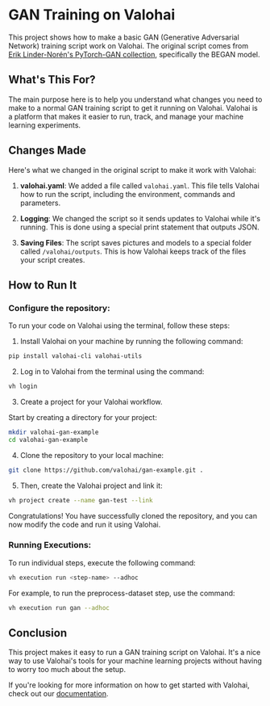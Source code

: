 # GAN Training on Valohai

This project shows how to make a basic GAN (Generative Adversarial Network) training script work on Valohai. The original script comes from [Erik Linder-Norén's PyTorch-GAN collection](https://github.com/eriklindernoren/PyTorch-GAN/blob/master/implementations/began/began.py), specifically the BEGAN model.

## What's This For?

The main purpose here is to help you understand what changes you need to make to a normal GAN training script to get it running on Valohai. Valohai is a platform that makes it easier to run, track, and manage your machine learning experiments.

## Changes Made

Here's what we changed in the original script to make it work with Valohai:

1. **valohai.yaml**: We added a file called `valohai.yaml`. This file tells Valohai how to run the script, including the environment, commands and parameters.

2. **Logging**: We changed the script so it sends updates to Valohai while it's running. This is done using a special print statement that outputs JSON.

3. **Saving Files**: The script saves pictures and models to a special folder called `/valohai/outputs`. This is how Valohai keeps track of the files your script creates.

## How to Run It

### Configure the repository:

To run your code on Valohai using the terminal, follow these steps:

1. Install Valohai on your machine by running the following command:
```bash
pip install valohai-cli valohai-utils
```

2. Log in to Valohai from the terminal using the command:
```bash
vh login
```

3. Create a project for your Valohai workflow. 

Start by creating a directory for your project:
```bash
mkdir valohai-gan-example
cd valohai-gan-example
```

4. Clone the repository to your local machine:
```bash
git clone https://github.com/valohai/gan-example.git .
```

5. Then, create the Valohai project and link it:
```bash
vh project create --name gan-test --link 
```



Congratulations! You have successfully cloned the repository, and you can now modify the code and run it using Valohai.

### Running Executions:

To run individual steps, execute the following command:
```bash
vh execution run <step-name> --adhoc
```

For example, to run the preprocess-dataset step, use the command:
```bash
vh execution run gan --adhoc
```

## Conclusion

This project makes it easy to run a GAN training script on Valohai. It's a nice way to use Valohai's tools for your machine learning projects without having to worry too much about the setup.

If you're looking for more information on how to get started with Valohai, check out our [documentation](https://docs.valohai.com/).
